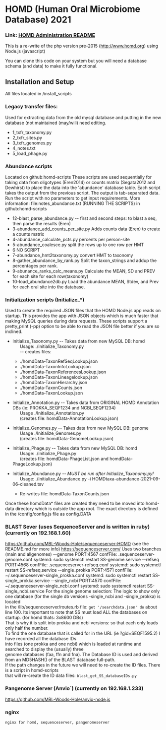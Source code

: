 # HOMD (Human Oral Microbiome Database)  2021
### Link: [HOMD Administration README](./HOMD-ADMIN.md) 
This is a re-write of the php version pre-2015  (http://www.homd.org) using Node.js (javascript)

You can clone this code on your system but you will need a database schema (and data)
to make it fully functional.

## Installation and Setup
All files located in /install_scripts

### Legacy transfer files:
Used for extracting data from the old mysql database and putting in the new database (not maintained (may/will) need editing.
- 1_txfr_taxonomy.py
- 2_txfr_sites.py
- 3_txfr_genomes.py
- 4_notes.txt
- 5_load_phage.py

### Abundance scripts 
Located on github:homd-scripts
These scripts are used sequentially for taking data from oligotypes (Eren2014) or counts matrix (Segata2012 and Dewhirst) 
to place the data into the 'abundance' database table. Each script takes the output from the previous script.
The output is tab-separated data. Run the script with no parameters to get input requirements.
More information: file:notes_abundance.txt (RUNNING THE SCRIPTS) in github:homd-scripts
 - 12-blast_parse_abundance.py  -- first and second steps: to blast a seq, then parse the results (Eren)
 - 3-abundance_add_counts_per_site.py  Adds counts data (Eren) to create a counts matrix
 - 4-abundance_calculate_pcts.py   percents per person-site
 - 5-abundance_coalesce.py        split the rows up to one row per HMT
 - 6 NO SCRIPT
 - 7-abundance_hmt2taxonomy.py    convert HMT to taxonomy
 - 8-gather_abundance_by_rank.py  Split the taxon_strings and addup the percentages per rank.
 - 9-abunance_ranks_calc_means.py   Calculate the MEAN, SD and PREV for each site for each row(taxonomy)
 - 10-load_abundance2db.py     Load the abundance MEAN, Stdev, and Prev for each oral site into the database.
 
### Initialization scripts (Initialize_*)
Used to create the required JSON files that the HOMD Node.js app reads on startup.
This provides the app with JSON objects which is much faster that making MySQL queries during data requests.
These scripts support a pretty_print (-pp) option to be able to read the JSON file better if you are so inclined.

- Initialize_Taxonomy.py -- Takes data from new MySQL DB: homd \
&nbsp;&nbsp;&nbsp;&nbsp;&nbsp;&nbsp;Usage: ./Initialize_Taxonomy.py \
&nbsp;&nbsp;&nbsp;&nbsp;&nbsp;&nbsp;-- creates files:
  - ./homdData-TaxonRefSeqLookup.json
  - ./homdData-TaxonInfoLookup.json
  - ./homdData-TaxonReferencesLookup.json
  - ./homdData-TaxonLineagelookup.json
  - ./homdData-TaxonHierarchy.json
  - ./homdData-TaxonCounts.json
  - ./homdData-TaxonLookup.json
- Initialize_Annotation.py -- Takes data from ORIGINAL HOMD Annotation DBs (ie: PROKKA_SEQF1234 and NCBI_SEQF1234) \
&nbsp;&nbsp;&nbsp;&nbsp;&nbsp;&nbsp;Usage ./Initialize_Annotation.py  \
&nbsp;&nbsp;&nbsp;&nbsp;&nbsp;&nbsp;(creates file: homdData-AnnotationLookup.json)
- Initialize_Genomes.py -- Takes data from new MySQL DB: genome \
&nbsp;&nbsp;&nbsp;&nbsp;&nbsp;&nbsp;Usage ./Initialize_Genomes.py \
&nbsp;&nbsp;&nbsp;&nbsp;&nbsp;&nbsp;(creates file: homdData-GenomeLookup.json)
- Initialize_Phage.py -- Takes data from new MySQL DB: homd \
&nbsp;&nbsp;&nbsp;&nbsp;&nbsp;&nbsp;Usage: ./Initialize_Phage.py \
&nbsp;&nbsp;&nbsp;&nbsp;&nbsp;&nbsp;(creates file: homdData-PhageList.json and homdData-PhageLookup.json)

- Initialize_Abundance.py -- *MUST be run after Initialize_Taxonomy.py!* \
&nbsp;&nbsp;&nbsp;&nbsp;&nbsp;&nbsp;Usage: ./Initialize_Abundance.py -i HOMDtaxa-abundance-2021-09-06-cleaned.tsv 
  - Re-writes file: homdData-TaxonCounts.json

Once these homdData* files are created they need to be moved into homd-data directory which is outside the app root.
The exact directory is defined in the /config/config.js file as config.DATA

### BLAST Sever (uses SequenceServer and is written in ruby) (currently on 192.168.1.60)
   https://github.com/MBL-Woods-Hole/sequenceserver-HOMD  (see the README.md for more info)
   https://sequenceserver.com/
   Uses two branches (main and allgenomes)
   --genome  PORT:4567  confFile:  .sequenceserver-genome.conf
       systemd:  sudo systemctl restart SS-genome.service
   --refseq  PORT:4568  confFile: .sequenceserver-refseq.conf
       systemd:  sudo systemctl restart SS-refseq.service
   --single_prokka PORT:4571   confFile:  ~/.sequenceserver-single_prokka.conf 
       systemd:  sudo systemctl restart SS-single_prokka.service
   --single_ncbi   PORT:4570   confFile:  ~/.sequenceserver-single_ncbi.conf
       systemd:  sudo systemctl restart SS-single_ncbi.service
For the single genome selection:
The logic to show only one database (for the single db versions -single_ncbi and -single_prokka) is located  
in the /lib/sequenceserver/routes.rb file:  ```get '/searchdata.json' do```  about line 100.
Its important to note that SS must load ALL the databases on startup. (for homd thats: 3x8600 DBs)  
That is why it is split into prokka and ncbi versions: so that each only loads only half the number.  
To find the one database that is called for in the URL (ie ?gid=SEQF1595.2) I have recorded all the database IDs  
into files (one prokka and one ncbi) which is loaded at runtime and searched to display the (usually) three  
genome databases (faa, ffn and fna). The Database ID is used and derived from an MD5HASH() of the BLAST database full-path.  
If the path changes in the future we will need to re-create the ID files. There is a script in homd-scripts  
that will re-create the ID data files: ```blast_get_SS_databaseIDs.py```
### Pangenome Server (Anvio`) (currently on 192.168.1.233)
   https://github.com/MBL-Woods-Hole/anvio-node.js

### nginx
    nginx for homd, sequenceserver, pangenomeserver
    